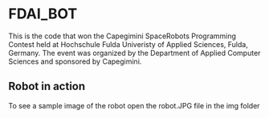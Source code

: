 # FDAI_BOT
This is the code that won the Capegimini SpaceRobots Programming Contest held at Hochschule Fulda Univeristy of Applied Sciences, Fulda, Germany.  The event was organized by the Department of Applied Computer Sciences and sponsored by Capegimini.

## Robot in action

To see a sample image of the robot open the robot.JPG file in the img folder
